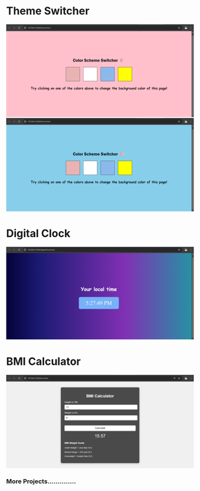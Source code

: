 # Theme Switcher

![image](./Images/themeSwitch.png)
![image](./Images/themeSwitch2.png)

# Digital Clock 
![image](./Images/digitalClock.png)

# BMI Calculator 
![image](./Images/bmi.png)

### More Projects.............. 



